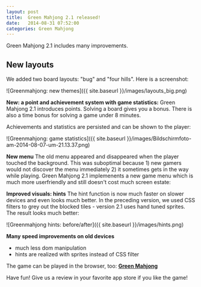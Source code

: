 ```yaml
---
layout: post
title:  Green Mahjong 2.1 released!
date:   2014-08-31 07:52:00
categories: Green Mahjong
---
```

Green Mahjong 2.1 includes many improvements. 

New layouts
-----------

We added two board layouts: "bug" and "four hills". Here is a screenshot:

![Greenmahjong: new themes]({{ site.baseurl }}/images/layouts_big.png)


<strong>New: a point and achievement system with game statistics:</strong>
Green Mahjong 2.1 introduces points. Solving a board gives you a bonus. There is also a time bonus for solving a game under 8 minutes. 

Achievements and statistics are persisted and can be shown to the player:

![Greenmahjong: game statistics]({{ site.baseurl }}/images/Bildschirmfoto-am-2014-08-07-um-21.13.37.png)

<strong>New menu</strong>
The old menu appeared and disappeared when the player touched the background. This was suboptimal because 1) new gamers would not discover the menu immediately 2) it sometimes gets in the way while playing. Green Mahjong 2.1 implemenents a new game menu which is much more userfriendly and still doesn't cost much screen estate: 


<strong>Improved visuals: hints</strong>
The hint function is now much faster on slower devices and even looks much better. In the preceding version, we used CSS filters to grey out the blocked tiles - version 2.1 uses hand tuned sprites. The result looks much better:

![Greenmahjong hints: before/after]({{ site.baseurl }}/images/hints.png)


<strong>Many speed improvements on old devices</strong>

 * much less dom manipulation
 * hints are realized with sprites instead of CSS filter

The game can be played in the browser, too: <a href="http://greenmahjong.daniel-beck.org"><strong>Green Mahjong</strong></a>

Have fun! 
Give us a review in your favorite app store if you like the game!

